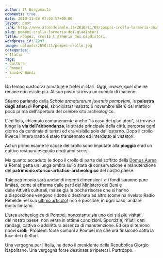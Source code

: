 ```yaml
---
author: Il Gorgonauta
comments: true
date: 2010-11-08 07:00:57+00:00
layout: post
link: http://www.atomodelmale.it/2010/11/08/pompei-crolla-larmeria-dei-gladiatori/
slug: pompei-crolla-larmeria-dei-gladiatori
title: Pompei, crolla l'Armeria dei Gladiatori.
wordpress_id: 8283
image: uploads/2010/11/pompei-crollo.jpg
categories:
- Italia
tags:
- Cultura
- Pompei
- Sandro Bondi
---
```



Un tempo custodiva armature e trofei militari. Oggi, invece, quel che ne rimane non esiste più. Al suo posto si trova un cumulo di macerie.

Stiamo parlando della _Schola armaturarum juventis pompeiani_, la **palestra degli atleti** di **Pompei**, sbriciolatasi sabato 6 novembre alle 6 del mattino poco prima dell'apertura del celebre sito archeologico.

L'edificio, chiamato comunemente anche "la casa dei gladiatori", si trovava lungo la **via dell'abbondanza**, la strada principale della città, percorsa ogni giorno da centinaia di turisti ed era visibile solo dall'esterno. Dopo il crollo invece l'intero tratto è stato transennato ed interdetto ai vistatori.

Ad un primo esame le cause del crollo sono imputate alla **pioggia** e ad un cattivo restauro eseguito negli anni scorsi.

Ma quanto accaduto (e dopo il crollo di parte del soffitto della [Domus Aurea](/2010/03/31/roma-crolla-parte-del-soffitto-della-domus-aurea/) a Roma) getta un lunga ombra sullo stato di conservazione e manutenzione del **patrimonio storico-artistico-archeologico** del nostro paese.

Tale patrimonio sarà anche di ingenti dimensioni  e i fondi saranno pure limitati, come si afferma dalle parti del Ministero dei Beni e delle Attività culturali, ma se già le poche risorse che si hanno a disposizione vengono ridotte o destinate ad altro (come ha rivelato Radio Rebelde nel suo [ultimo articolo](/2010/11/06/tagli-alla-scuola-non-per-le-scuole-private-cattoliche-per-loro-tremonti-trova-200-milioni/)) non è possible, in ogni caso, andare molto lontano.

L'area archeologica di Pompei, nonostante sia uno dei siti più visitati del nostro paese, non versa in ottime condizioni. Sporcizia, rifiuti, cani randagi, cattiva o addirittura assenza di manutenzione. Ed ora si temono nuovi **crolli**. Problemi forse comuni a Pompei ma che ora finsicono sotto la luce dei riflettori.

Una vergogna per l'Italia, ha detto il presidente della Repubblica Giorgio Napolitano. Una vergogna forse destinata a ripetersi. Purtroppo.
